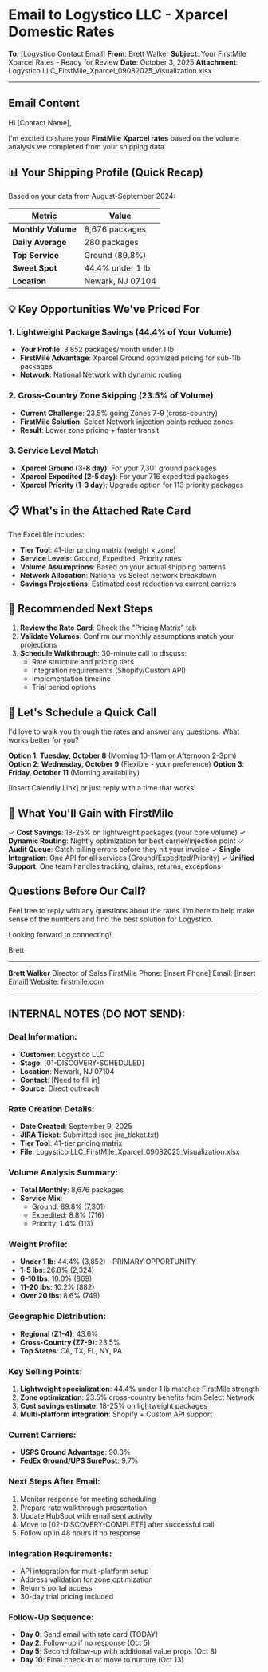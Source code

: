 # Email to Logystico LLC - Xparcel Domestic Rates

**To**: [Logystico Contact Email]
**From**: Brett Walker
**Subject**: Your FirstMile Xparcel Rates - Ready for Review
**Date**: October 3, 2025
**Attachment**: Logystico LLC_FirstMile_Xparcel_09082025_Visualization.xlsx

---

## Email Content

Hi [Contact Name],

I'm excited to share your **FirstMile Xparcel rates** based on the volume analysis we completed from your shipping data.

## 📊 Your Shipping Profile (Quick Recap)

Based on your data from August-September 2024:

| Metric | Value |
|--------|-------|
| **Monthly Volume** | 8,676 packages |
| **Daily Average** | 280 packages |
| **Top Service** | Ground (89.8%) |
| **Sweet Spot** | 44.4% under 1 lb |
| **Location** | Newark, NJ 07104 |

## 💡 Key Opportunities We've Priced For

### 1. Lightweight Package Savings (44.4% of Your Volume)
- **Your Profile**: 3,852 packages/month under 1 lb
- **FirstMile Advantage**: Xparcel Ground optimized pricing for sub-1lb packages
- **Network**: National Network with dynamic routing

### 2. Cross-Country Zone Skipping (23.5% of Volume)
- **Current Challenge**: 23.5% going Zones 7-9 (cross-country)
- **FirstMile Solution**: Select Network injection points reduce zones
- **Result**: Lower zone pricing + faster transit

### 3. Service Level Match
- **Xparcel Ground (3-8 day)**: For your 7,301 ground packages
- **Xparcel Expedited (2-5 day)**: For your 716 expedited packages
- **Xparcel Priority (1-3 day)**: Upgrade option for 113 priority packages

## 📋 What's in the Attached Rate Card

The Excel file includes:
- **Tier Tool**: 41-tier pricing matrix (weight × zone)
- **Service Levels**: Ground, Expedited, Priority rates
- **Volume Assumptions**: Based on your actual shipping patterns
- **Network Allocation**: National vs Select network breakdown
- **Savings Projections**: Estimated cost reduction vs current carriers

## 🎯 Recommended Next Steps

1. **Review the Rate Card**: Check the "Pricing Matrix" tab
2. **Validate Volumes**: Confirm our monthly assumptions match your projections
3. **Schedule Walkthrough**: 30-minute call to discuss:
   - Rate structure and pricing tiers
   - Integration requirements (Shopify/Custom API)
   - Implementation timeline
   - Trial period options

## 📅 Let's Schedule a Quick Call

I'd love to walk you through the rates and answer any questions. What works better for you?

**Option 1**: **Tuesday, October 8** (Morning 10-11am or Afternoon 2-3pm)
**Option 2**: **Wednesday, October 9** (Flexible - your preference)
**Option 3**: **Friday, October 11** (Morning availability)

[Insert Calendly Link] or just reply with a time that works!

## 🚀 What You'll Gain with FirstMile

✓ **Cost Savings**: 18-25% on lightweight packages (your core volume)
✓ **Dynamic Routing**: Nightly optimization for best carrier/injection point
✓ **Audit Queue**: Catch billing errors before they hit your invoice
✓ **Single Integration**: One API for all services (Ground/Expedited/Priority)
✓ **Unified Support**: One team handles tracking, claims, returns, exceptions

## Questions Before Our Call?

Feel free to reply with any questions about the rates. I'm here to help make sense of the numbers and find the best solution for Logystico.

Looking forward to connecting!

Brett

---

**Brett Walker**
Director of Sales
FirstMile
Phone: [Insert Phone]
Email: [Insert Email]
Website: firstmile.com

---

## INTERNAL NOTES (DO NOT SEND):

### Deal Information:
- **Customer**: Logystico LLC
- **Stage**: [01-DISCOVERY-SCHEDULED]
- **Location**: Newark, NJ 07104
- **Contact**: [Need to fill in]
- **Source**: Direct outreach

### Rate Creation Details:
- **Date Created**: September 9, 2025
- **JIRA Ticket**: Submitted (see jira_ticket.txt)
- **Tier Tool**: 41-tier pricing matrix
- **File**: Logystico LLC_FirstMile_Xparcel_09082025_Visualization.xlsx

### Volume Analysis Summary:
- **Total Monthly**: 8,676 packages
- **Service Mix**:
  - Ground: 89.8% (7,301)
  - Expedited: 8.8% (716)
  - Priority: 1.4% (113)

### Weight Profile:
- **Under 1 lb**: 44.4% (3,852) - PRIMARY OPPORTUNITY
- **1-5 lbs**: 26.8% (2,324)
- **6-10 lbs**: 10.0% (869)
- **11-20 lbs**: 10.2% (882)
- **Over 20 lbs**: 8.6% (749)

### Geographic Distribution:
- **Regional (Z1-4)**: 43.6%
- **Cross-Country (Z7-9)**: 23.5%
- **Top States**: CA, TX, FL, NY, PA

### Key Selling Points:
1. **Lightweight specialization**: 44.4% under 1 lb matches FirstMile strength
2. **Zone optimization**: 23.5% cross-country benefits from Select Network
3. **Cost savings estimate**: 18-25% on lightweight packages
4. **Multi-platform integration**: Shopify + Custom API support

### Current Carriers:
- **USPS Ground Advantage**: 90.3%
- **FedEx Ground/UPS SurePost**: 9.7%

### Next Steps After Email:
1. Monitor response for meeting scheduling
2. Prepare rate walkthrough presentation
3. Update HubSpot with email sent activity
4. Move to [02-DISCOVERY-COMPLETE] after successful call
5. Follow up in 48 hours if no response

### Integration Requirements:
- API integration for multi-platform setup
- Address validation for zone optimization
- Returns portal access
- 30-day trial pricing included

### Follow-Up Sequence:
- **Day 0**: Send email with rate card (TODAY)
- **Day 2**: Follow-up if no response (Oct 5)
- **Day 5**: Second follow-up with additional value props (Oct 8)
- **Day 10**: Final check-in or move to nurture (Oct 13)
